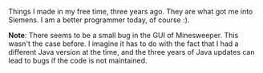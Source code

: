 Things I made in my free time, three years ago. They are what got me into Siemens. I am a better programmer today, of course :).

**Note**: There seems to be a small bug in the GUI of Minesweeper. This wasn't the case before. I imagine it has to do with the fact that I had a different Java version at the time, and the three years of Java updates can lead to bugs if the code is not maintained.
